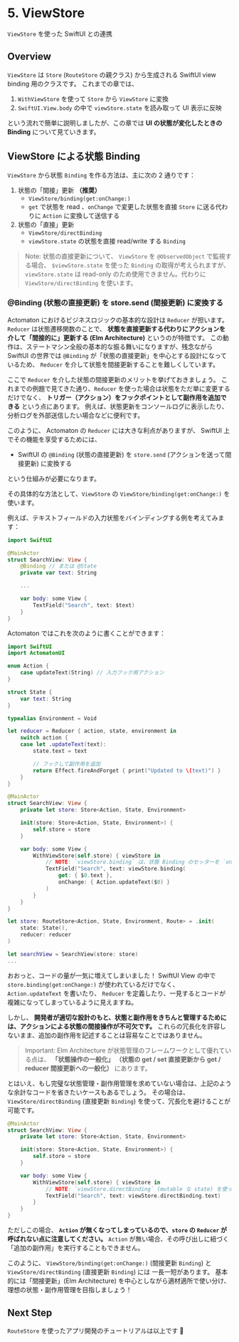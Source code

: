 # 5. ViewStore

``ViewStore`` を使った SwiftUI との連携

## Overview

``ViewStore`` は ``Store`` (``RouteStore`` の親クラス) から生成される SwiftUI view binding 用のクラスです。
これまでの章では、

1. ``WithViewStore`` を使って ``Store`` から ``ViewStore`` に変換
2. `SwiftUI.View.body` の中で `viewStore.state` を読み取って UI 表示に反映

という流れで簡単に説明しましたが、この章では **UI の状態が変化したときの Binding** について見ていきます。

## ViewStore による状態 Binding

``ViewStore`` から状態 `Binding` を作る方法は、主に次の 2 通りです：

1. 状態の「間接」更新 **（推奨）**
    - ``ViewStore/binding(get:onChange:)``
    - `get` で状態を read 、`onChange` で変更した状態を直接 ``Store`` に送る代わりに `Action` に変換して送信する
2. 状態の「直接」更新
    - ``ViewStore/directBinding``
    - `viewStore.state` の状態を直接 read/write する `Binding`

> Note:
> 状態の直接更新について、 ``ViewStore`` を `@ObservedObject` で監視する場合、
> `$viewStore.state` を使った `Binding` の取得が考えられますが、
> `viewStore.state` は read-only のため使用できません。代わりに ``ViewStore/directBinding`` を使います。

### @Binding (状態の直接更新) を store.send (間接更新) に変換する

Actomaton におけるビジネスロジックの基本的な設計は `Reducer` が担います。
`Reducer` は状態遷移関数のことで、 **状態を直接更新する代わりにアクションを介して「間接的に」更新する (Elm Architecture)** というのが特徴です。
この動作は、ステートマシン全般の基本的な振る舞いになりますが、残念ながら SwiftUI の世界では
`@Binding` が「状態の直接更新」を中心とする設計になっているため、 `Reducer` を介して状態を間接更新することを難しくしています。

ここで `Reducer` を介した状態の間接更新のメリットを挙げておきましょう。
これまでの例題で見てきた通り、`Reducer` を使った場合は状態をただ単に変更するだけでなく、
**トリガー（アクション）をフックポイントとして副作用を追加できる** という点にあります。
例えば、状態更新をコンソールログに表示したり、分析ログを外部送信したい場合などに便利です。

このように、 Actomaton の `Reducer` には大きな利点がありますが、 SwiftUI 上でその機能を享受するためには、

- SwiftUI の `@Binding` (状態の直接更新) を `store.send` (アクションを送って間接更新) に変換する

という仕組みが必要になります。

その具体的な方法として、``ViewStore`` の ``ViewStore/binding(get:onChange:)`` を使います。

例えば、テキストフィールドの入力状態をバインディングする例を考えてみます：

```swift
import SwiftUI

@MainActor
struct SearchView: View {
    @Binding // または @State
    private var text: String

    ...

    var body: some View {
        TextField("Search", text: $text)
    }
}
```

Actomaton ではこれを次のように書くことができます：

```swift
import SwiftUI
import ActomatonUI

enum Action {
    case updateText(String) // 入力フック用アクション
}

struct State {
    var text: String
}

typealias Environment = Void

let reducer = Reducer { action, state, environment in
    switch action {
    case let .updateText(text):
        state.text = text

        // フックして副作用を追加
        return Effect.fireAndForget { print("Updated to \(text)") }
    }
}

@MainActor
struct SearchView: View {
    private let store: Store<Action, State, Environment>

    init(store: Store<Action, State, Environment>) {
        self.store = store
    }

    var body: some View {
        WithViewStore(self.store) { viewStore in
            // NOTE: `viewStore.binding` は、状態 Binding のセッターを `onChange` アクションに変換して `store.send` する
            TextField("Search", text: viewStore.binding(
                get: { $0.text },
                onChange: { Action.updateText($0) }
            )
        }
    }
}

let store: RouteStore<Action, State, Environment, Route> = .init(
    state: State(),
    reducer: reducer
)

let searchView = SearchView(store: store)
...
```

おおっと、コードの量が一気に増えてしまいました！
SwiftUI View の中で `store.binding(get:onChange:)` が使われているだけでなく、 
`Action.updateText` を書いたり、 `Reducer` を定義したり、一見するとコードが複雑になってしまっているように見えますね。

しかし、 **開発者が適切な設計のもと、状態と副作用をきちんと管理するためには、アクションによる状態の間接操作が不可欠です。**
これらの冗長化を許容しないまま、追加の副作用を記述することは容易なことではありません。

> Important:
> Elm Architecture が状態管理のフレームワークとして優れている点は、 **「状態操作の一般化」
> （状態の get / set 直接更新から get / reducer 間接更新への一般化）** にあります。

とはいえ、もし完璧な状態管理・副作用管理を求めていない場合は、上記のような余計なコードを省きたいケースもあるでしょう。
その場合は、 ``ViewStore/directBinding`` (直接更新 `Binding`) を使って、冗長化を避けることが可能です。

```swift
@MainActor
struct SearchView: View {
    private let store: Store<Action, State, Environment>

    init(store: Store<Action, State, Environment>) {
        self.store = store
    }

    var body: some View {
        WithViewStore(self.store) { viewStore in
            // NOTE: `viewStore.directBinding` (mutable な state) を使って直接更新
            TextField("Search", text: viewStore.directBinding.text)
        }
    }
}
```

ただしこの場合、 **`Action` が無くなってしまっているので、`store` の `Reducer` が呼ばれない点に注意してください。**
`Action` が無い場合、その呼び出しに紐づく「追加の副作用」を実行することもできません。

このように、 ``ViewStore/binding(get:onChange:)`` (間接更新 `Binding`) と ``ViewStore/directBinding`` (直接更新 `Binding`) には
一長一短があります。
基本的には「間接更新」(Elm Architecture) を中心としながら適材適所で使い分け、理想の状態・副作用管理を目指しましょう！

## Next Step

``RouteStore`` を使ったアプリ開発のチュートリアルは以上です 🎉
